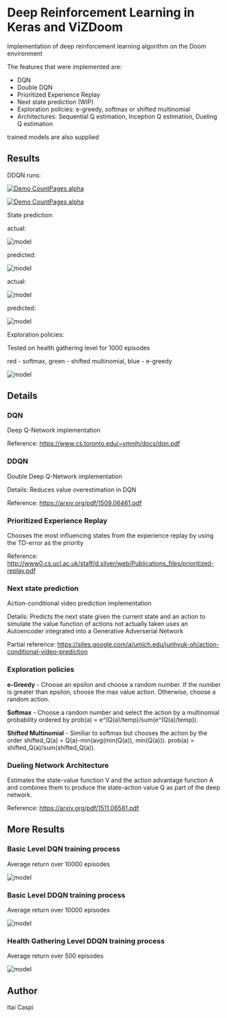 # Deep Reinforcement Learning in Keras and ViZDoom

Implementation of deep reinforcement learning algorithm on the Doom environment

The features that were implemented are:
- DQN
- Double DQN
- Prioritized Experience Replay
- Next state prediction (WIP)
- Exploration policies: e-greedy, softmax or shifted multinomial
- Architectures: Sequential Q estimation, Inception Q estimation, Dueling Q estimation  

trained models are also supplied

## Results

DDQN runs:

[![Demo CountPages alpha](https://j.gifs.com/5yGJ3Z.gif)](https://youtu.be/vnFHonjWoHE)


[![Demo CountPages alpha](https://j.gifs.com/gJoLyj.gif)](https://youtu.be/Bvery9W-WQI)



State prediction:

actual:

![model](assets/state1_actual.jpg)

predicted:

![model](assets/state1_predicted.jpg)


actual:

![model](assets/state2_actual.jpg)

predicted:

![model](assets/state2_predicted.jpg)



Exploration policies:

Tested on health gathering level for 1000 episodes

red - softmax, green - shifted multinomial, blue - e-greedy

![model](assets/health_exploration_return.png)


## Details

### DQN

Deep Q-Network implementation

Reference: https://www.cs.toronto.edu/~vmnih/docs/dqn.pdf

### DDQN

Double Deep Q-Network implementation

Details: Reduces value overestimation in DQN

Reference: https://arxiv.org/pdf/1509.06461.pdf

### Prioritized Experience Replay

Chooses the most influencing states from the experience replay by using the TD-error as the priority

Reference: http://www0.cs.ucl.ac.uk/staff/d.silver/web/Publications_files/prioritized-replay.pdf

### Next state prediction

Action-conditional video prediction implementation

Details: Predicts the next state given the current state and an action to simulate the value function of actions not actually taken
uses an Autoencoder integrated into a Generative Adverserial Network

Partial reference: https://sites.google.com/a/umich.edu/junhyuk-oh/action-conditional-video-prediction

### Exploration policies

**e-Greedy** - Choose an epsilon and choose a random number. If the number is greater than epsilon, choose the max value action. Otherwise, choose a random action.

**Softmax** - Choose a random number and select the action by a multinomial probability ordered by prob(a) = e^(Q(a)/temp)/sum(e^(Q(a)/temp)).

**Shifted Multinomial** - Similiar to softmax but chooses the action by the order shifted_Q(a) = Q(a)-min(avg(min(Q(a)), min(Q(a))). prob(a) = shifted_Q(a)/sum(shifted_Q(a)). 

### Dueling Network Architecture

Estimates the state-value function V and the action advantage function A and combines them to produce the state-action value Q as part of the deep network.

Reference: https://arxiv.org/pdf/1511.06581.pdf

## More Results

### Basic Level DQN training process

Average return over 10000 episodes

![model](assets/basic_dqn_avg_return.png)

### Basic Level DDQN training process

Average return over 10000 episodes

![model](assets/basic_ddqn_avg_return.png)

### Health Gathering Level DDQN training process

Average return over 500 episodes

![model](assets/health_gathering_ddqn_avg_return.png)

## Author

Itai Caspi
